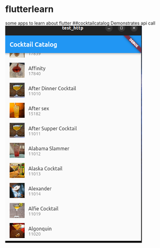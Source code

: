 # flutterlearn
some apps to learn about flutter
##cocktailcatalog
Demonstrates api call
![CocktailCatalog](cocktailcatalog/screenshots/screenshot.png)
